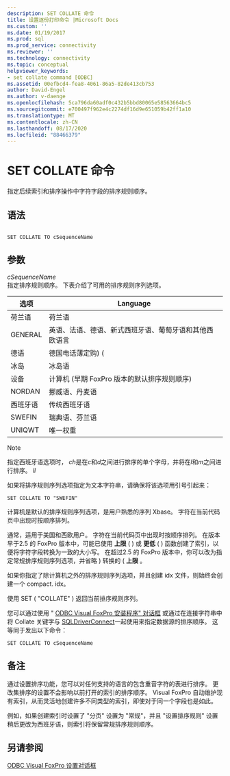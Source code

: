 ```yaml
---
description: SET COLLATE 命令
title: 设置逐份打印命令 |Microsoft Docs
ms.custom: ''
ms.date: 01/19/2017
ms.prod: sql
ms.prod_service: connectivity
ms.reviewer: ''
ms.technology: connectivity
ms.topic: conceptual
helpviewer_keywords:
- set collate command [ODBC]
ms.assetid: 00efbcd4-fea8-4061-86a5-82de413cb753
author: David-Engel
ms.author: v-daenge
ms.openlocfilehash: 5ca796da60adf0c432b5bbd80065e58563664bc5
ms.sourcegitcommit: e700497f962e4c2274df16d9e651059b42ff1a10
ms.translationtype: MT
ms.contentlocale: zh-CN
ms.lasthandoff: 08/17/2020
ms.locfileid: "88466379"
---
```

# <a name="set-collate-command"></a>SET COLLATE 命令
指定后续索引和排序操作中字符字段的排序规则顺序。  
  
## <a name="syntax"></a>语法  
  
```  
  
SET COLLATE TO cSequenceName  
```  
  
## <a name="arguments"></a>参数  
 *cSequenceName*  
 指定排序规则顺序。 下表介绍了可用的排序规则序列选项。  
  
|选项|Language|  
|-------------|--------------|  
|荷兰语|荷兰语|  
|GENERAL|英语、法语、德语、新式西班牙语、葡萄牙语和其他西欧语言|  
|德语|德国电话薄定购)  (|  
|冰岛|冰岛语|  
|设备|计算机 (早期 FoxPro 版本的默认排序规则顺序) |  
|NORDAN|挪威语、丹麦语|  
|西班牙语|传统西班牙语|  
|SWEFIN|瑞典语、芬兰语|  
|UNIQWT|唯一权重|  
  
> [!NOTE]  
>  指定西班牙语选项时， *ch*是在*c*和*d*之间进行排序的单个字母，并将在*l*和*m*之间进行排序。 *ll*  
  
 如果将排序规则序列选项指定为文本字符串，请确保将该选项用引号引起来：  
  
```  
SET COLLATE TO "SWEFIN"  
```  
  
 计算机是默认的排序规则序列选项，是用户熟悉的序列 Xbase。 字符在当前代码页中出现时按顺序排列。  
  
 通常，适用于美国和西欧用户。 字符在当前代码页中出现时按顺序排列。 在版本早于2.5 的 FoxPro 版本中，可能已使用 **上限** ( ) 或 **更低** ( ) 函数创建了索引，以便将字符字段转换为一致的大小写。 在超过2.5 的 FoxPro 版本中，你可以改为指定常规排序规则序列选项，并省略 ) 转换的 ( **上限** 。  
  
 如果你指定了除计算机之外的排序规则序列选项，并且创建 idx 文件，则始终会创建一个 compact. idx。  
  
 使用 SET ( "COLLATE" ) 返回当前排序规则序列。  
  
 您可以通过使用 " [ODBC Visual FoxPro 安装程序" 对话框](../../odbc/microsoft/odbc-visual-foxpro-setup-dialog-box.md) 或通过在连接字符串中将 Collate 关键字与 [SQLDriverConnect](../../odbc/microsoft/sqldriverconnect-visual-foxpro-odbc-driver.md)一起使用来指定数据源的排序顺序。 这等同于发出以下命令：  
  
```  
SET COLLATE TO cSequenceName  
```  
  
## <a name="remarks"></a>备注  
 通过设置排序功能，您可以对任何支持的语言的包含重音字符的表进行排序。 更改集排序的设置不会影响以前打开的索引的排序顺序。 Visual FoxPro 自动维护现有索引，从而灵活地创建许多不同类型的索引，即使对于同一个字段也是如此。  
  
 例如，如果创建索引时设置了 "分页" 设置为 "常规"，并且 "设置排序规则" 设置稍后更改为西班牙语，则索引将保留常规排序规则顺序。  
  
## <a name="see-also"></a>另请参阅  
 [ODBC Visual FoxPro 设置对话框](../../odbc/microsoft/odbc-visual-foxpro-setup-dialog-box.md)
